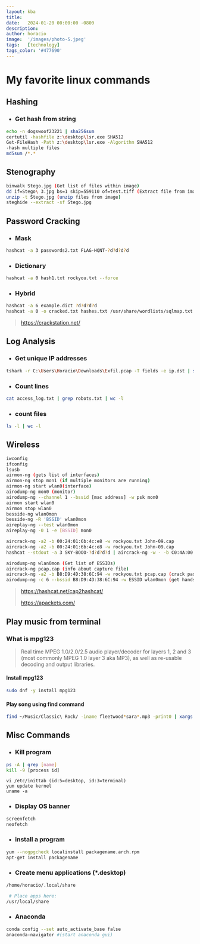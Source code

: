 ```yaml
---
layout: kba
title:  
date:   2024-01-20 00:00:00 -0800
description:
author: horacio 
image:  '/images/photo-5.jpeg'
tags:   [technology]
tags_color: '#477690'
---
```

# My favorite linux commands

## Hashing
- ### Get hash from string

```bash
echo -n dogswoof23221 | sha256sum
certutil -hashfile z:\desktop\lsr.exe SHA512
Get-FileHash -Path z:\desktop\lsr.exe -Algorithm SHA512
-hash multiple files
md5sum /*.*
```

## Stenography

```bash
binwalk Stego.jpg (Get list of files within image)
dd if=Stego\ 3.jpg bs=1 skip=559110 of=test.tiff (Extract file from image)
unzip -t Stego.jpg (unzip files from image)
steghide --extract -sf Stego.jpg
```

## Password Cracking
 - ### Mask

```bash
hashcat -a 3 passwords2.txt FLAG-HQNT-?d?d?d?d
```

 - ### Dictionary
```bash
hashcat -a 0 hash1.txt rockyou.txt --force
```

 - ### Hybrid
```bash
hashcat -a 6 example.dict ?d?d?d?d
hashcat -a 0 -o cracked.txt hashes.txt /usr/share/wordlists/sqlmap.txt -O
```

> https://crackstation.net/

## Log Analysis
 - ### Get unique IP addresses

```bash
tshark -r C:\Users\Horacio\Downloads\Exfil.pcap -T fields -e ip.dst | sort | uniq >> C:\Users\Horacio\Downloads\uniq.txt
```

 - ### Count lines

```bash
cat access_log.txt | grep robots.txt | wc -l
```

 - ### count files

```bash
ls -l | wc -l
```

## Wireless

```bash
iwconfig
ifconfig
lsusb
airmon-ng (gets list of interfaces)
airmon-ng stop mon1 (if multiple monitors are running)
airmon-ng start wlan0(interface)
airodump-ng mon0 (monitor)
airodump-ng --channel 1 --bssid [mac address] -w psk mon0
airmon start wlan0
airmon stop wlan0
besside-ng wlan0mon
besside-ng -R 'BSSID' wlan0mon
aireplay-ng --test wlan0mon
aireplay-ng -0 1 -e [BSSID] mon0

aircrack-ng -a2 -b 00:24:01:6b:4c:e8 -w rockyou.txt John-09.cap
aircrack-ng -a2 -b 00:24:01:6b:4c:e8 -w rockyou.txt John-09.cap
hashcat --stdout -a 3 SKY-BOOO-?d?d?d?d | aircrack-ng -w - -b C0:4A:00:80:76:E4 Cracking\ 3.cap

airodump-ng wlan0mon (Get list of ESSIDs)
aircrack-ng pcap.cap (info about capture file)
aircrack-ng -a2 -b B8:D9:4D:38:6C:94 -w rockyou.txt pcap.cap (crack password)
airodump-ng -c 6 --bssid B8:D9:4D:38:6C:94 -w ESSID wlan0mon (get handshake)
```

> https://hashcat.net/cap2hashcat/
>
> https://apackets.com/

## Play music from terminal

### What is mpg123 

> Real time MPEG 1.0/2.0/2.5 audio player/decoder for layers 1, 2 and 3 (most commonly MPEG 1.0 layer 3 aka MP3), as well as re-usable decoding and output libraries.

#### Install mpg123

```bash
sudo dnf -y install mpg123
```

#### Play song using find command

```bash
find ~/Music/Classic\ Rock/ -iname fleetwood*sara*.mp3 -print0 | xargs -0 mpg123
```

## Misc Commands
 - ### Kill program

```bash
ps -A | grep [name]
kill -9 [process id]
```

```
vi /etc/inittab (id:5=desktop, id:3=terminal)
yum update kernel
uname -a
```

 - ### Display OS banner

```bash
screenfetch
neofetch
```

 - ### install a program

```bash
yum --nogpgcheck localinstall packagename.arch.rpm
apt-get install packagename
```

 - ### Create menu applications (*.desktop)

```bash
/home/horacio/.local/share

 # Place apps here:
/usr/local/share
```
 - ### Anaconda

```bash
conda config --set auto_activate_base false
anaconda-navigator #(start anaconda gui)
```
